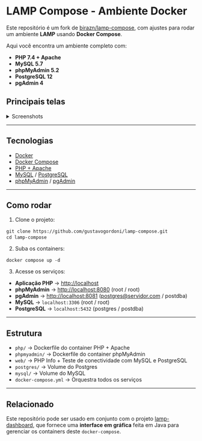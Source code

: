 # LAMP Compose - Ambiente Docker

Este repositório é um fork de [birazn/lamp-compose](https://github.com/birazn/lamp-compose), com ajustes para rodar um ambiente **LAMP** usando **Docker Compose**.

Aqui você encontra um ambiente completo com:

- **PHP 7.4 + Apache**
- **MySQL 5.7**
- **phpMyAdmin 5.2**
- **PostgreSQL 12**
- **pgAdmin 4**

## Principais telas

<details>
<summary>Screenshots</summary>
<br />
    <h3 align="center">PHP + Apache - localhost:80/index.php</h3>
    <div align="center"><img src="img/php.png" width="100%" /></div>
    <br />
    <h3 align="center">PHP + Apache - localhost:80/mysql.php</h3>
    <div align="center"><img src="img/pdoMySQL.png" width="100%" /></div>
    <br />
    <h3 align="center">PHP + Apache - localhost:80/pgsql.php</h3>
    <div align="center"><img src="img/pdoPostgres.png" width="100%" /></div>
    <br />
    <h3 align="center">phpMyAdmin - localhost:8080</h3>
    <div align="center"><img src="img/phpMyAdmin.png" width="100%" /></div>
    <br />
    <h3 align="center">PgAdmin - localhost:8081</h3>
    <div align="center"><img src="img/pgAdmin.png" width="100%" /></div>    
</details>

---

## Tecnologias

- [Docker](https://www.docker.com/)
- [Docker Compose](https://docs.docker.com/compose/)
- [PHP + Apache](https://hub.docker.com/layers/library/php/7.4-apache/images/sha256-d85f6e9fbbbaba46cf024a70075b871bee1bec59a898765f8c756bc017666e81)
- [MySQL](https://hub.docker.com/layers/library/mysql/5.7/images/sha256-dab0a802b44617303694fb17d166501de279c3031ddeb28c56ecf7fcab5ef0da) / [PostgreSQL](https://hub.docker.com/layers/library/postgres/12/images/sha256-f723de5d60f072d2a19826b9b67023043e4a7fae493ab5462fa46cf9f7581589)
- [phpMyAdmin](https://hub.docker.com/layers/phpmyadmin/phpmyadmin/5.2.0/images/sha256-ae6dadd9cf3c158e42937788f7255fa820ea3daef0349226d8d43f32e76535e1) / [pgAdmin](https://hub.docker.com/r/dpage/pgadmin4)

---

## Como rodar

1. Clone o projeto:

```
git clone https://github.com/gustavogordoni/lamp-compose.git
cd lamp-compose
````

2. Suba os containers:

```
docker compose up -d
```

3. Acesse os serviços:

* **Aplicação PHP** → [http://localhost](http://localhost)
* **phpMyAdmin** → [http://localhost:8080](http://localhost:8080) (root / root)
* **pgAdmin** → [http://localhost:8081](http://localhost:8081) (postgres@servidor.com / postdba)
* **MySQL** → `localhost:3306` (root / root)
* **PostgreSQL** → `localhost:5432` (postgres / postdba)

---

## Estrutura

* `php/` → Dockerfile do container PHP + Apache
* `phpmyadmin/` → Dockerfile do container phpMyAdmin
* `web/` → PHP Info + Teste de conectividade com MySQL e PostgreSQL
* `postgres/` → Volume do Postgres
* `mysql/` → Volume do MySQL
* `docker-compose.yml` → Orquestra todos os serviços

---

## Relacionado

Este repositório pode ser usado em conjunto com o projeto [lamp-dashboard](https://github.com/gustavogordoni/lamp-dashboard), que fornece uma **interface em gráfica** feita em Java para gerenciar os containers deste `docker-compose`.
